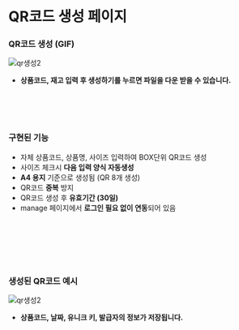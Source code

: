 # QR코드 생성 페이지

### QR코드 생성 (GIF)
![qr생성2](https://user-images.githubusercontent.com/15862848/146658538-f9703eec-63a2-4cb3-9ab0-6808b176e33c.gif)
- **상품코드, 재고 입력 후 생성하기를 누르면 파일을 다운 받을 수 있습니다.**
<br><br><br><br><br>

### 구현된 기능
- 자체 상품코드, 상품명, 사이즈 입력하여 BOX단위 QR코드 생성
- 사이즈 체크시 **다음 입력 양식 자동생성**
- **A4 용지** 기준으로 생성됨 (QR 8개 생성)
- QR코드 **중복** 방지
- QR코드 생성 후 **유효기간 (30일)**
- manage 페이지에서 **로그인 필요 없이 연동**되어 있음

<br><br><br><br><br>
### 생성된 QR코드 예시
![qr생성2](https://user-images.githubusercontent.com/15862848/146658753-09c67690-0cc8-4fa7-8d15-58d0304ea6f6.jpg)
- **상품코드, 날짜, 유니크 키, 발급자의 정보가 저장됩니다.**
